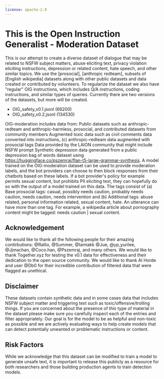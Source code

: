```yaml
---
license: apache-2.0
---
```

# This is the Open Instruction Generalist - Moderation Dataset
This is our attempt to create a diverse dataset of dialogue that may be related to NSFW subject matters, abuse eliciting text, privacy violation eliciting instructions, depression or related content, hate speech, and other similar topics. We use the [prosocial], [anthropic redteam], subsets of [English wikipedia] datasets along with other public datasets and data created or contributed by volunteers. To regularize the dataset we also have "regular" OIG instructions, which includes Q/A instructions, coding instructions, and similar types of queries. Currently there are two versions of the datasets, but more will be created.

- OIG_safety_v0.1.jsonl (66200)
- OIG_safety_v0.2.jsonl (134530)
  
OIG-moderation includes data from:
Public datasets such as anthropic-redteam and anthropic-harmless, prosocial, and contributed datasets from community members
Augmented toxic data such as civil comments data converted into instructions, (c) anthropic-redteam data augmented with prosocial tags
Data provided by the LAION community that might include NSFW prompt
Synthetic depression data generated from a public depression bag of words dataset using https://huggingface.co/pszemraj/flan-t5-large-grammar-synthesis. 
A model trained on the OIG-moderation dataset can be used to provide moderation labels, and the bot providers can choose to then block responses from their chatbots based on these labels. If a bot provider's policy for example permits sexual content, but prohibits PII eliciting text, they can hopefully do so with the output of a model trained on this data.
The tags consist of (a) Base prosocial tags: casual, possibly needs caution, probably needs caution, needs caution, needs intervention and (b) Additional tags: abuse related, personal information related, sexual content, hate.
An utterance can have more than one tag. For example, a wikipedia article about pornography content might be tagged: needs caution | sexual content.
## Acknowledgement
We would like to thank all the following people for their amazing contirbutions: @Rallio, @Summer, @Iamiakk @Jue, @yp_yurilee, @Jjmachan, @Coco.han, @Pszemraj, and many others.
We would like to thank Together.xyz for testing the v0.1 data for effectiveness and their dedication to the open source community.
We would like to thank AI Horde and user @Db0 for their incredible contribution of filtered data that were flagged as unethical.
## Disclaimer
These datasets contain synthetic data and in some cases data that includes NSFW subject matter and triggering text such as toxic/offensive/trolling things. If you are concerned about the presence of this type of material in the dataset please make sure you carefully inspect each of the entries and filter appropriately. Our goal is for the model to be as helpful and non-toxic as possible and we are actively evaluating ways to help create models that can detect potentially unwanted or problematic instructions or content.
## Risk Factors
While we acknowledge that this dataset can be modified to train a model to generate unsafe text, it is important to release this publicly as a resource for both researchers and those building production agents to train detection models. 
